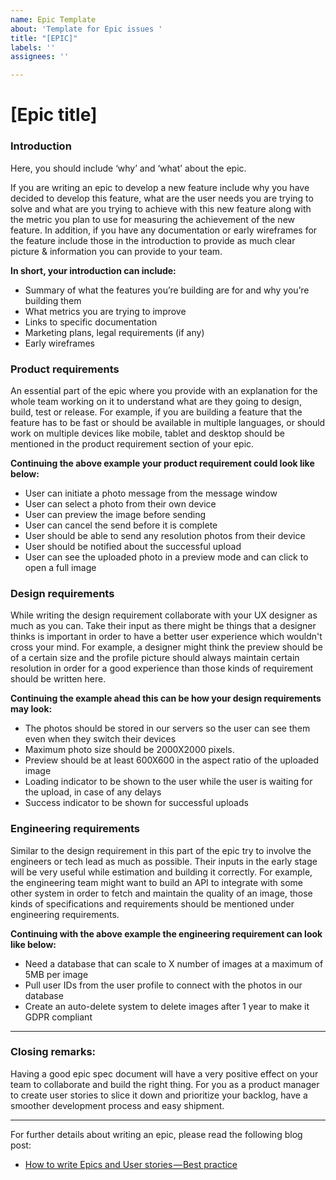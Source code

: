 ```yaml
---
name: Epic Template
about: 'Template for Epic issues '
title: "[EPIC]"
labels: ''
assignees: ''

---
```


[Epic title]
=== 

### Introduction

Here, you should include ‘why’ and ‘what’ about the epic.

If you are writing an epic to develop a new feature include why you have decided to develop this feature, what are the user needs you are trying to solve and what are you trying to achieve with this new feature along with the metric you plan to use for measuring the achievement of the new feature. In addition, if you have any documentation or early wireframes for the feature include those in the introduction to provide as much clear picture & information you can provide to your team.

**In short, your introduction can include:**
- Summary of what the features you’re building are for and why you’re building them
- What metrics you are trying to improve
- Links to specific documentation
- Marketing plans, legal requirements (if any)
- Early wireframes

### Product requirements

An essential part of the epic where you provide with an explanation for the whole team working on it to understand what are they going to design, build, test or release. For example, if you are building a feature that the feature has to be fast or should be available in multiple languages, or should work on multiple devices like mobile, tablet and desktop should be mentioned in the product requirement section of your epic.

**Continuing the above example your product requirement could look like below:**
- User can initiate a photo message from the message window
- User can select a photo from their own device
- User can preview the image before sending
- User can cancel the send before it is complete
- User should be able to send any resolution photos from their device
- User should be notified about the successful upload
- User can see the uploaded photo in a preview mode and can click to open a full image

### Design requirements

While writing the design requirement collaborate with your UX designer as much as you can. Take their input as there might be things that a designer thinks is important in order to have a better user experience which wouldn't cross your mind. For example, a designer might think the preview should be of a certain size and the profile picture should always maintain certain resolution in order for a good experience than those kinds of requirement should be written here.

**Continuing the example ahead this can be how your design requirements may look:**
- The photos should be stored in our servers so the user can see them even when they switch their devices
- Maximum photo size should be 2000X2000 pixels.
- Preview should be at least 600X600 in the aspect ratio of the uploaded image
- Loading indicator to be shown to the user while the user is waiting for the upload, in case of any delays
- Success indicator to be shown for successful uploads

### Engineering requirements

Similar to the design requirement in this part of the epic try to involve the engineers or tech lead as much as possible. Their inputs in the early stage will be very useful while estimation and building it correctly. For example, the engineering team might want to build an API to integrate with some other system in order to fetch and maintain the quality of an image, those kinds of specifications and requirements should be mentioned under engineering requirements.

**Continuing with the above example the engineering requirement can look like below:**
- Need a database that can scale to X number of images at a maximum of 5MB per image
- Pull user IDs from the user profile to connect with the photos in our database
- Create an auto-delete system to delete images after 1 year to make it GDPR compliant

---

### Closing remarks:

Having a good epic spec document will have a very positive effect on your team to collaborate and build the right thing. For you as a product manager to create user stories to slice it down and prioritize your backlog, have a smoother development process and easy shipment.

___

For further details about writing an epic, please read the following blog post:
- [How to write Epics and User stories — Best practice](https://productcoalition.com/how-to-write-epics-and-user-stories-best-practice-1de5b983900)
